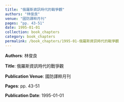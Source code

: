 ```yaml
---
title: "俄羅斯資訊時代的戰爭觀"
authors: "林俊良"
venue: "國防譯粹月刊"
pages: "pp. 43-51"
date: 1995-01-01
collection: book_chapters
category: book_chapters
permalink: /book_chapters/1995-01-俄羅斯資訊時代的戰爭觀
---
```


**Authors**: 林俊良

**Title**: 俄羅斯資訊時代的戰爭觀

**Publication Venue**: 國防譯粹月刊

**Pages**: pp. 43-51

**Publication Date**: 1995-01-01
